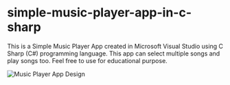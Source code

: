 # simple-music-player-app-in-c-sharp
This is a Simple Music Player App created in Microsoft Visual Studio using C Sharp (C#) programming language. 
This app can select multiple songs and play songs too.
Feel free to use for educational purpose.

![Music Player App Design](https://3.bp.blogspot.com/-82Ghlf7fbjE/W208w16D4YI/AAAAAAAADQo/F6UBwAiiiConJw-pKJW6-mFbZcopLs7bgCLcBGAs/s640/Simple%2BMusic%2BPlayer%2BApp%2Bin%2BC%2BSharp%2BProgramming%2BLanguage.PNG)
